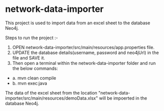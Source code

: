 # network-data-importer

This project is used to import data from an excel sheet to the database Neo4j.

Steps to run the project :-

1. OPEN network-data-importer/src/main/resources/app.properties file.
2. UPDATE the database details(username, password and neo4jUrl) in the file and SAVE it.
3. Then open a terminal within the network-data-importer folder and run the below commands:
* a. mvn clean compile
* b. mvn exec:java
  
The data of the excel sheet from the location "network-data-importer/src/main/resources/demoData.xlsx" will be impoerted in the database Neo4j.
